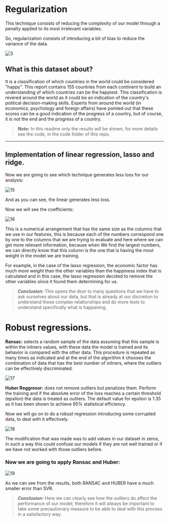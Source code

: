 # Regularization
 
This technique consists of reducing the complexity of our model through a penalty applied to its most irrelevant variables.
 
So, regularization consists of introducing a bit of bias to reduce the variance of the data.
 
![3](https://user-images.githubusercontent.com/63415652/105785289-277d4980-5f40-11eb-8a6e-e9f96bd25307.PNG)
  
## What is this dataset about?

It is a classification of which countries in the world could be considered "happy". This report contains 155 countries from each continent to build an understanding of which countries can be the happiest. This classification is revered around the world as it could be an indication of the country's political decision-making skills. Experts from around the world (in economics, psychology and foreign affairs) have pointed out that these scores can be a good indication of the progress of a country, but of course, it is not the end and the progress of a country.

>**_Note:_** In this readme only the results will be shown, for more details see the code, in the code folder of this repo.

---

## Implementation of linear regression, lasso and ridge.

Now we are going to see which technique generates less loss for our analysis:
 
![15](https://user-images.githubusercontent.com/63415652/103431748-f147e680-4b9a-11eb-99f6-87e7442d845b.PNG) 
 
And as you can see, the linear generates less loss.
 
Now we will see the coefficients:
 
![16](https://user-images.githubusercontent.com/63415652/103431890-10e00e80-4b9d-11eb-808d-5f32015a455a.PNG) 
 
This is a numerical arrangement that has the same size as the columns that we use in our features, this is because each of the numbers correspond one by one to the columns that we are trying to evaluate and here where we can get more relevant information, because when We find the largest numbers, we can directly know that this column is the one that is having the most weight in the model we are training.

For example, in the case of the lasso regression, the economic factor has much more weight than the other variables than the happiness index that is calculated and in this case, the lasso regression decided to remove the other variables since it found them determining for us.
 
>**_Conclusion:_** This opens the door to many questions that we have to ask ourselves about our data, but that is already at our discretion to understand those complex relationships and do more tests to understand specifically what is happening.
 
# Robust regressions.
 
**Ransac:** selects a random sample of the data assuming that this sample is within the inliners values, with these data the model is trained and its behavior is compared with the other data. This procedure is repeated as many times as indicated and at the end of the algorithm it chooses the combination of data that has the best number of inliners, where the outliers can be effectively discriminated.
 
![17](https://user-images.githubusercontent.com/63415652/103431940-d75bd300-4b9d-11eb-9ba2-5d549e0b440e.PNG)
 
**Huber Reggresor:** does not remove outliers but penalizes them. Perform the training and if the absolute error of the loss reaches a certain threshold (epsilon) the data is treated as outliers. The default value for epsilon is 1.35 as it has been shown to achieve 95% statistical efficiency.
 
Now we will go on to do a robust regression introducing some corrupted data, to deal with it effectively.
 
![18](https://user-images.githubusercontent.com/63415652/103432212-09226900-4ba1-11eb-9def-deac0a86ca20.PNG)
 
The modification that was made was to add values in our dataset in zeros, in such a way this could confuse our models if they are not well trained or if we have not worked with those outliers before.
 
### Now we are going to apply Ransac and Huber:
 
![19](https://user-images.githubusercontent.com/63415652/103432432-4b00de80-4ba4-11eb-97df-38a34e4a0e6e.PNG) 
 
As we can see from the results, both RANSAC and HUBER have a much smaller error than SVR.
 
>**_Conclusion:_** Here we can clearly see how the outliers do affect the performance of our model, therefore it will always be important to take some precautionary measure to be able to deal with this process in a satisfactory way.  
